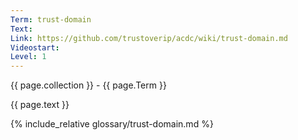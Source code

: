 ```yaml
---
Term: trust-domain
Text: 
Link: https://github.com/trustoverip/acdc/wiki/trust-domain.md
Videostart: 
Level: 1
---
```


{{ page.collection }} - {{ page.Term }}

   {{ page.text }}

{% include_relative glossary/trust-domain.md %}
